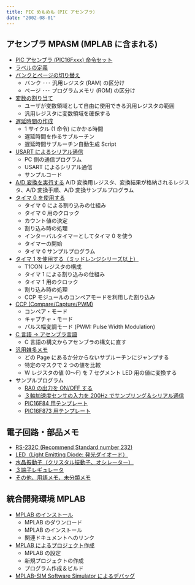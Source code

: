 ```yaml
---
title: PIC めもめも（PIC アセンブラ）
date: "2002-08-01"
---
```


アセンブラ MPASM (MPLAB に含まれる)
----

- [PIC アセンブラ (PIC16Fxxx) 命令セット](asm/instructions.html)
- [ラベルの定義](asm/label.html)
- [バンクとページの切り替え](asm/bank.html)
  - バンク ･･･ 汎用レジスタ (RAM) の区分け
  - ページ ･･･ プログラムメモリ (ROM) の区分け
- [変数の割り当て](asm/general_register.html)
  - ユーザが変数領域として自由に使用できる汎用レジスタの範囲
  - 汎用レジスタに変数領域を確保する
- [遅延時間の作成](asm/delay.html)
  - 1 サイクル (1 命令) にかかる時間
  - 遅延時間を作るサブルーチン
  - 遅延時間サブルーチン自動生成 Script
- [USART によるシリアル通信](asm/usart.html)
  - PC 側の通信プログラム
  - USART によるシリアル通信
  - サンプルコード
- [A/D 変換を実行する](asm/ad_conversion.html) A/D 変換用レジスタ、変換結果が格納されるレジスタ、A/D 変換手順、A/D 変換サンプルプログラム
- [タイマ 0 を使用する](asm/timer0.html)
  - タイマ 0 による割り込みの仕組み
  - タイマ 0 用のクロック
  - カウント値の決定
  - 割り込み時の処理
  - インターバルタイマーとしてタイマ 0 を使う
  - タイマーの開始
  - タイマ 0 サンプルプログラム
- [タイマ 1 を使用する（ミッドレンジシリーズ以上）](asm/timer1.html)
  - T1CON レジスタの構成
  - タイマ 1 による割り込みの仕組み
  - タイマ 1 用のクロック
  - 割り込み時の処理
  - CCP モジュールのコンペアモードを利用した割り込み
- [CCP (Compare/Capture/PWM)](asm/ccp.html)
  - コンペア・モード
  - キャプチャ・モード
  - パルス幅変調モード (PWM: Pulse Width Modulation)
- [C 言語 → アセンブラ言語](asm/c_to_asm.html)
  - C 言語の構文からアセンブラの構文に直す
- [汎用雑多メモ](asm/misc.html)
  - どの Page にあるか分からないサブルーチンにジャンプする
  - 特定のマスクで 2 つの値を比較
  - W レジスタの値 (0～F) を 7 セグメント LED 用の値に変換する
- サンプルプログラム
  - [RA0 の出力を ON/OFF する](sample/ra0.html)
  - [３軸加速度センサの入力を 200Hz でサンプリング＆シリアル通信](sample/ad_200hz.html)
  - [PIC16F84 用テンプレート](sample/16f84_temp.asm.txt)
  - [PIC16F873 用テンプレート](sample/16f873_temp.asm.txt)


電子回路・部品メモ
----

- [RS-232C (Recommend Standard number 232)](circuit/rs232c.html)
- [LED（Light Emitting Diode: 発光ダイオード）](circuit/led.html)
- [水晶振動子（クリスタル振動子、オシレーター）](circuit/oscillator.html)
- [３端子レギュレータ](circuit/regulator.html)
- [その他、用語メモ、未分類メモ](circuit/misc.html)


統合開発環境 MPLAB
----

- [MPLAB のインストール](mplab/install.html)
  - MPLAB のダウンロード
  - MPLAB のインストール
  - 関連ドキュメントへのリンク
- [MPLAB によるプロジェクト作成](mplab/project.html)
  - MPLAB の設定
  - 新規プロジェクトの作成
  - プログラム作成＆ビルド
- [MPLAB-SIM Software Simulator によるデバッグ](mplab/sim.html)

